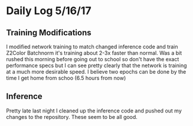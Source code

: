 # Daily Log 5/16/17

## Training Modifications

I modified network training to match changed inference code and train Z2Color Batchnorm it's training about 2-3x faster than normal. Was a bit rushed this morning before going out to school so don't have the exact performance specs but I can see pretty clearly that the network is training at a much more desirable speed. I believe two epochs can be done by the time I get home from schoo (6.5 hours from now)

## Inference

Pretty late last night I cleaned up the inference code and pushed out my changes to the repository. These seem to be all good.
